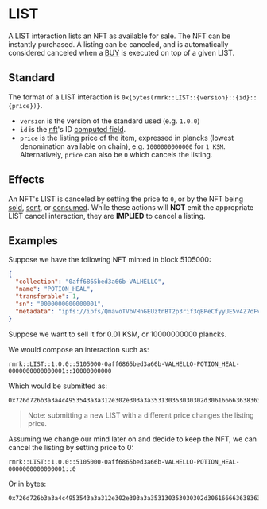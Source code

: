 # LIST

A LIST interaction lists an NFT as available for sale. The NFT can be instantly purchased. A listing
can be canceled, and is automatically considered canceled when a [BUY](./buy.md) is executed on top
of a given LIST.

## Standard

The format of a LIST interaction is `0x{bytes(rmrk::LIST::{version}::{id}::{price})}`.

- `version` is the version of the standard used (e.g. `1.0.0`)
- `id` is the [nft](../entity/nft.md)'s ID [computed field](../entity/nft.md/#computed-fields).
- `price` is the listing price of the item, expressed in plancks (lowest denomination available on
  chain), e.g. `1000000000000` for `1 KSM`. Alternatively, `price` can also be `0` which cancels the
  listing.

## Effects

An NFT's LIST is canceled by setting the price to `0`, or by the NFT being [sold](BUY.md),
[sent](SEND.md), or [consumed](CONSUME.md). While these actions will **NOT** emit the appropriate
LIST cancel interaction, they are **IMPLIED** to cancel a listing.

## Examples

Suppose we have the following NFT minted in block 5105000:

```json
{
  "collection": "0aff6865bed3a66b-VALHELLO",
  "name": "POTION_HEAL",
  "transferable": 1,
  "sn": "0000000000000001",
  "metadata": "ipfs://ipfs/QmavoTVbVHnGEUztnBT2p3rif3qBPeCfyyUE5v4Z7oFvs4"
}
```

Suppose we want to sell it for 0.01 KSM, or 10000000000 plancks.

We would compose an interaction such as:

```
rmrk::LIST::1.0.0::5105000-0aff6865bed3a66b-VALHELLO-POTION_HEAL-0000000000000001::10000000000
```

Which would be submitted as:

```
0x726d726b3a3a4c4953543a3a312e302e303a3a353130353030302d306166663638363562656433613636622d56414c48454c4c4f2d504f54494f4e5f4845414c2d303030303030303030303030303030313a3a3130303030303030303030
```

> Note: submitting a new LIST with a different price changes the listing price.

Assuming we change our mind later on and decide to keep the NFT, we can cancel the listing by
setting price to 0:

```
rmrk::LIST::1.0.0::5105000-0aff6865bed3a66b-VALHELLO-POTION_HEAL-0000000000000001::0
```

Or in bytes:

```
0x726d726b3a3a4c4953543a3a312e302e303a3a353130353030302d306166663638363562656433613636622d56414c48454c4c4f2d504f54494f4e5f4845414c2d303030303030303030303030303030313a3a300a
```

